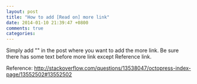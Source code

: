 ```yaml
---
layout: post
title: "How to add [Read on] more link"
date: 2014-01-10 21:39:47 +0800
comments: true
categories: 
---
```

Simply add "<!-- more -->" in the post where you want to add the more link. Be sure there has some text before more link except Reference link.

Reference:
http://stackoverflow.com/questions/13538047/octopress-index-page/13552502#13552502
